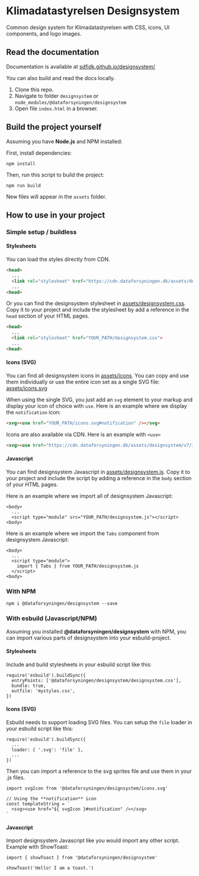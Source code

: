 # Klimadatastyrelsen Designsystem

Common design system for Klimadatastyrelsen with CSS, icons, UI components, and logo images.

## Read the documentation

Documentation is available at [sdfidk.github.io/designsystem/](https://sdfidk.github.io/designsystem/)

You can also build and read the docs locally.

1. Clone this repo.
2. Navigate to folder `designsystem` or `node_modules/@dataforsyningen/designsystem`
3. Open file `index.html` in a browser.

## Build the project yourself

Assuming you have **Node.js** and NPM installed:

First, install dependencies:
```
npm install
```

Then, run this script to build the project:
```
npm run build
```
New files will appear in the `assets` folder.

## How to use in your project

### Simple setup / buildless

#### Stylesheets

You can load the styles directly from CDN. 
```html
<head>
  ...
  <link rel="stylesheet" href="https://cdn.dataforsyningen.dk/assets/designsystem/v7/designsystem.css">
  ...
<head>
```

Or you can find the designsystem stylesheet in [assets/designsystem.css](./assets/designsystem.css). Copy it to your project and include the stylesheet by add a reference in the `head` section of your HTML pages.
```html
<head>
  ...   
  <link rel="stylesheet" href="YOUR_PATH/designsystem.css">
  ...
<head>
```

#### Icons (SVG)

You can find all designsystem icons in [assets/icons](./assets/icons). You can copy and use them individually or use the entire icon set as a single SVG file: [assets/icons.svg](./assets/icons.svg)

When using the single SVG, you just add an `svg` element to your markup and display your icon of choice with `use`.
Here is an example where we display the `notification` icon:
```html
<svg><use href="YOUR_PATH/icons.svg#notification" /></svg>
```

Icons are also available via CDN. Here is an example with `<use>`
```html
<svg><use href="https://cdn.dataforsyningen.dk/assets/designsystem/v7/icons.svg#notification" /></svg>
```

#### Javascript

You can find designsystem Javascript in [assets/designsystem.js](./assets/designsystem.js). Copy it to your project and include the script by adding a reference in the `body` section of your HTML pages.

Here is an example where we import all of designsystem Javascript:
```
<body>
  ...
  <script type="module" src="YOUR_PATH/designsystem.js"></script>
<body>
```

Here is an example where we import the `Tabs` component from designsystem Javascript:
```
<body>
  ...
  <script type="module">
    import { Tabs } from YOUR_PATH/designsystem.js
  </script>
<body>
```

### With NPM

```
npm i @dataforsyningen/designsystem --save
```

### With esbuild (Javascript/NPM)

Assuming you installed **@dataforsyningen/designsystem** with NPM, you can import various parts of designsystem into your esbuild-project.

#### Stylesheets

Include and build stylesheets in your esbuild script like this:
```
require('esbuild').buildSync({
  entryPoints: ['@dataforsyningen/designsystem/designsystem.css'],
  bundle: true,
  outfile: 'mystyles.css',
})
```

#### Icons (SVG)

Esbuild needs to support loading SVG files. You can setup the `file` loader in your esbuild script like this:
```
require('esbuild').buildSync({
  ...
  loader: { '.svg': 'file' },
  ...
})
```

Then you can import a reference to the svg sprites file and use them in your .js files.
```
import svgIcon from '@dataforsyningen/designsystem/icons.svg'

// Using the **notification** icon
const templateString = `
  <svg><use href="${ svgIcon }#notification" /></svg>
`
```

#### Javascript

Import designsystem Javascript like you would import any other script. Example with ShowToast:
```
import { showToast } from '@dataforsyningen/designsystem'

showToast('Hello! I am a toast.')
```